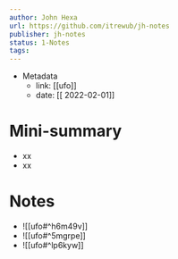 ```yaml
---
author: John Hexa
url: https://github.com/itrewub/jh-notes
publisher: jh-notes
status: 1-Notes
tags: 
---
```

- Metadata
	- link: [[ufo]]
	- date: [[ 2022-02-01]]
# Mini-summary
- xx
- xx
# Notes
- ![[ufo#^h6m49v]]
- ![[ufo#^5mgrpe]]
- ![[ufo#^lp6kyw]]